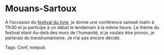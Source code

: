 # Mouans-Sartoux

À l’occasion du [festival du livre](http://www.lefestivaldulivre.fr/), je donne une conférence samedi matin à 11h30 et je participe à un débat le lendemain à la même heure. Le thème du festival étant Au-delà des murs de l’humanité, si je voulais être provoc, je parlerais du transhumanisme. Je n’ai pas encore décidé.

Tags: Conf, noepub